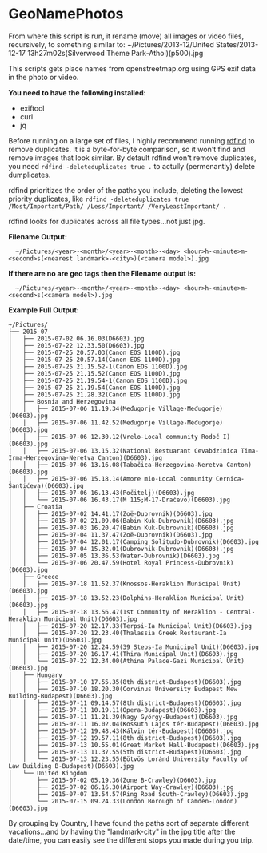 # GeoNamePhotos
  
  From where this script is run, it rename (move) all images or video files, recursively, to something similar to:
  ~/Pictures/2013-12/United States/2013-12-17 13h27m02s(Silverwood Theme Park-Athol)(p500).jpg
  
  This scripts gets place names from openstreetmap.org using GPS exif data in the photo or video.
  
  **You need to have the following installed:**
  - exiftool
  - curl
  - jq

Before running on a large set of files, I highly recommend running <A hRef="https://rdfind.pauldreik.se/" target="_blank">rdfind</A> to remove duplicates.  It is a byte-for-byte comparison, so it won't find and remove images that look similar. By default rdfind won't remove duplicates, you need `rdfind -deleteduplicates true .` to actully (permenantly) delete dumplicates.

rdfind prioritizes the order of the paths you include, deleting the lowest priority duplicates, like `rdfind -deleteduplicates true /Most/Important/Path/ /Less/Important/ /VeryLeastImportant/ .`

rdfind looks for duplicates across all file types...not just jpg.

  **Filename Output:**
```
  ~/Pictures/<year>-<month>/<year>-<month>-<day> <hour>h-<minute>m-<second>s(<nearest landmark>-<city>)(<camera model>).jpg
```
  **If there are no are geo tags then the Filename output is:**
```
  ~/Pictures/<year>-<month>/<year>-<month>-<day> <hour>h-<minute>m-<second>s(<camera model>).jpg
```

  **Example Full Output:**
```
~/Pictures/
├── 2015-07
│   ├── 2015-07-02 06.16.03(D6603).jpg
│   ├── 2015-07-22 12.33.50(D6603).jpg
│   ├── 2015-07-25 20.57.03(Canon EOS 1100D).jpg
│   ├── 2015-07-25 20.57.14(Canon EOS 1100D).jpg
│   ├── 2015-07-25 21.15.52-1(Canon EOS 1100D).jpg
│   ├── 2015-07-25 21.15.52(Canon EOS 1100D).jpg
│   ├── 2015-07-25 21.19.54-1(Canon EOS 1100D).jpg
│   ├── 2015-07-25 21.19.54(Canon EOS 1100D).jpg
│   ├── 2015-07-25 21.28.32(Canon EOS 1100D).jpg
│   ├── Bosnia and Herzegovina
│   │   ├── 2015-07-06 11.19.34(Međugorje Village-Međugorje)(D6603).jpg
│   │   ├── 2015-07-06 11.42.52(Međugorje Village-Međugorje)(D6603).jpg
│   │   ├── 2015-07-06 12.30.12(Vrelo-Local community Rodoč I)(D6603).jpg
│   │   ├── 2015-07-06 13.15.32(National Restuarant Cevabdzinica Tima-Irma-Herzegovina-Neretva Canton)(D6603).jpg
│   │   ├── 2015-07-06 13.16.08(Tabačica-Herzegovina-Neretva Canton)(D6603).jpg
│   │   ├── 2015-07-06 15.18.14(Amore mio-Local community Cernica-Šantićeva)(D6603).jpg
│   │   ├── 2015-07-06 16.13.43(Počitelj)(D6603).jpg
│   │   └── 2015-07-06 16.43.17(M 115;M-17-Dračevo)(D6603).jpg
│   ├── Croatia
│   │   ├── 2015-07-02 14.41.17(Zoë-Dubrovnik)(D6603).jpg
│   │   ├── 2015-07-02 21.09.06(Babin Kuk-Dubrovnik)(D6603).jpg
│   │   ├── 2015-07-03 16.20.47(Babin Kuk-Dubrovnik)(D6603).jpg
│   │   ├── 2015-07-04 11.37.47(Zoë-Dubrovnik)(D6603).jpg
│   │   ├── 2015-07-04 12.01.17(Camping Solitudo-Dubrovnik)(D6603).jpg
│   │   ├── 2015-07-04 15.32.01(Dubrovnik-Dubrovnik)(D6603).jpg
│   │   ├── 2015-07-05 13.36.53(Water-Dubrovnik)(D6603).jpg
│   │   └── 2015-07-06 20.47.59(Hotel Royal Princess-Dubrovnik)(D6603).jpg
│   ├── Greece
│   │   ├── 2015-07-18 11.52.37(Knossos-Heraklion Municipal Unit)(D6603).jpg
│   │   ├── 2015-07-18 13.52.23(Dolphins-Heraklion Municipal Unit)(D6603).jpg
│   │   ├── 2015-07-18 13.56.47(1st Community of Heraklion - Central-Heraklion Municipal Unit)(D6603).jpg
│   │   ├── 2015-07-20 12.17.33(Terpsi-Ia Municipal Unit)(D6603).jpg
│   │   ├── 2015-07-20 12.23.40(Thalassia Greek Restaurant-Ia Municipal Unit)(D6603).jpg
│   │   ├── 2015-07-20 12.24.59(39 Steps-Ia Municipal Unit)(D6603).jpg
│   │   ├── 2015-07-20 16.17.41(Thira Municipal Unit)(D6603).jpg
│   │   └── 2015-07-22 12.34.00(Athina Palace-Gazi Municipal Unit)(D6603).jpg
│   ├── Hungary
│   │   ├── 2015-07-10 17.55.35(8th district-Budapest)(D6603).jpg
│   │   ├── 2015-07-10 18.20.30(Corvinus University Budapest New Building-Budapest)(D6603).jpg
│   │   ├── 2015-07-11 09.14.57(8th district-Budapest)(D6603).jpg
│   │   ├── 2015-07-11 10.19.11(Opera-Budapest)(D6603).jpg
│   │   ├── 2015-07-11 11.21.39(Nagy György-Budapest)(D6603).jpg
│   │   ├── 2015-07-11 16.02.04(Kossuth Lajos tér-Budapest)(D6603).jpg
│   │   ├── 2015-07-12 19.48.43(Kálvin tér-Budapest)(D6603).jpg
│   │   ├── 2015-07-12 19.57.11(8th district-Budapest)(D6603).jpg
│   │   ├── 2015-07-13 10.55.01(Great Market Hall-Budapest)(D6603).jpg
│   │   ├── 2015-07-13 11.37.55(5th district-Budapest)(D6603).jpg
│   │   └── 2015-07-13 12.23.55(Eötvös Loránd University Faculty of Law Building B-Budapest)(D6603).jpg
│   └── United Kingdom
│       ├── 2015-07-02 05.19.36(Zone B-Crawley)(D6603).jpg
│       ├── 2015-07-02 06.16.30(Airport Way-Crawley)(D6603).jpg
│       ├── 2015-07-07 13.54.57(Ring Road South-Crawley)(D6603).jpg
│       └── 2015-07-15 09.24.33(London Borough of Camden-London)(D6603).jpg
```

By grouping by Country, I have found the paths sort of separate different vacations...and by having the "landmark-city" in the jpg title after the date/time, you can easily see the different stops you made during you trip.
  

